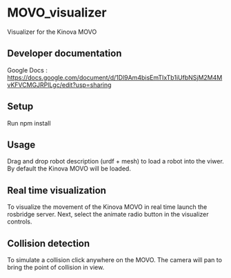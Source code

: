 # MOVO_visualizer

Visualizer for the Kinova MOVO

## Developer documentation

Google Docs : https://docs.google.com/document/d/1Dl9Am4bisEmTIxTb1iUfbNSjM2M4MvKFVCMGJRPlLgc/edit?usp=sharing

## Setup

Run npm install

## Usage

Drag and drop robot description (urdf + mesh) to load a robot into the viwer.
By default the Kinova MOVO will be loaded.

## Real time visualization
To visualize the movement of the Kinova MOVO in real time launch the rosbridge server.
Next, select the animate radio button in the visualizer controls.

## Collision detection
To simulate a collision click anywhere on the MOVO. The camera will pan to bring the 
point of collision in view.